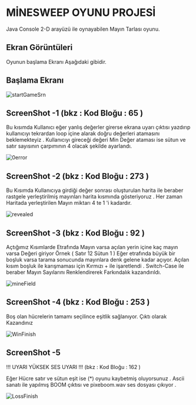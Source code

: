 # MİNESWEEP OYUNU PROJESİ

Java Console 2-D arayüzü ile oynayabilen Mayın Tarlası oyunu.

## Ekran Görüntüleri
Oyunun başlama Ekranı Aşağıdaki gibidir.
## Başlama Ekranı 
![startGameSrn](https://github.com/r7tk/SecretVault/assets/6598877/88f4af0f-93f7-4f75-9ea6-d10f8737b74a)

## ScreenShot -1  (bkz : Kod Bloğu : 65 )
  Bu kısımda Kullanıcı eğer yanlış değerler girerse ekrana uyarı çıktısı yazdırıp kullanıcıyı tekrardan
loop içine alarak doğru değerleri atamasını beklemekteyiz . Kullanıcıyı gireceği değeri Min Değer ataması 
ise sütun ve satır sayısının çarpımının 4 olacak şekilde ayarlandı.


![0error](https://github.com/r7tk/SecretVault/assets/6598877/2a821fe5-a7f9-44a4-abad-75aa43f11c9e)

## ScreenShot -2  (bkz : Kod Bloğu : 273 )

  Bu Kısımda Kullanıcıya girdiği değer sonrası oluşturulan harita ile beraber rastgele yerleştirilmiş mayınları 
harita kısmında gösteriyoruz . Her zaman Haritada yerleştirilen Mayın miktarı 4 te 1 'i kadardır.

![revealed](https://github.com/r7tk/SecretVault/assets/6598877/751cfe4f-d256-41a9-9efa-f5761242bb20)

## ScreenShot -3 (bkz : Kod Bloğu : 92 )

  Açtığımız Kısımlarde Etrafında Mayın varsa açılan yerin içine kaç mayın varsa Değeri giriyor 
Örnek ( Satır 12 Sütun 1 ) Eğer etrafında büyük bir boşluk varsa tarama sonucunda mayınlara denk gelene kadar açıyor.
Açılan kısım boşluk ile karışmaması için Kırmızı + ile işaretlendi . 
  Switch-Case ile beraber Mayın Sayılarını Renklendirerek Farkındalık kazandırıldı.
  
![mineField](https://github.com/r7tk/SecretVault/assets/6598877/e7aab9ed-2bdb-469c-ba4e-72d95bf41a79)

## ScreenShot -4 (bkz : Kod Bloğu : 253 )
  Boş olan hücrelerin tamamı seçilince eşitlik sağlanıyor. Çıktı olarak Kazandınız 

![WinFinish](https://github.com/r7tk/SecretVault/assets/6598877/97335bfb-5e9b-46af-9fb8-95170e78524f)

## ScreenShot -5 

!!! UYARI YÜKSEK SES UYARI !!! (bkz : Kod Bloğu : 162 )

  Eğer Hücre satır ve sütun eşit ise (*) oyunu kaybetmiş oluyorsunuz . Ascii sanatı ile yapılmış
BOOM çıktısı ve pixeboom.wav ses dosyası çıkıyor .

![LossFinish](https://github.com/r7tk/SecretVault/assets/6598877/217443c9-f09d-428b-a59c-db3958712ac4)
